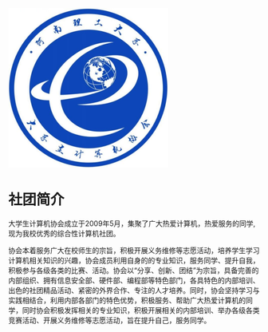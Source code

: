 <img src="./image/readme_image/会徽.jpg" style="zoom:50%;" />

# 社团简介

大学生计算机协会成立于2009年5月，集聚了广大热爱计算机，热爱服务的同学,现为我校优秀的综合性计算机社团。

协会本着服务广大在校师生的宗旨，积极开展义务维修等志愿活动，培养学生学习计算机相关知识的兴趣，协会成员利用自身的的专业知识，服务同学、提升自我，积极参与各级各类的比赛、活动。协会以“分享、创新、团结”为宗旨，具备完善的内部组织、拥有信息安全部、硬件部、编程部等特色部门，各具特色的内部培训、出色的社团精品活动、紧密的外界合作、专注的人才培养。同时，协会坚持学习与实践相结合，利用内部各部门的特色优势，积极服务、帮助广大热爱计算机的同学，同时协会积极发挥相关的专业知识，积极开展相关的内部培训、举办各级各类竞赛活动、开展义务维修等志愿活动，旨在提升自己，服务同学。